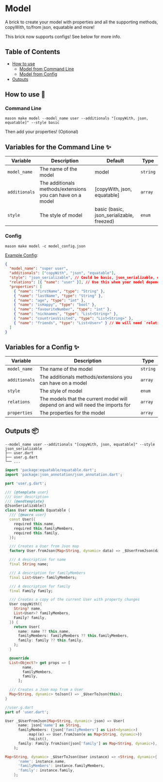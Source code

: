 # Model

A brick to create your model with properties and all the supporting methods, copyWith, to/from json, equatable and more!

This brick now supports configs! See below for more info.

## Table of Contents

- [How to use](#how-to-use-🚀)
  - [Model from Command Line](#command-line)
  - [Model from Config](#config)
- [Outputs](#outputs)

## How to use 🚀

### Command Line

`mason make model --model_name user --additionals "[copyWith, json, equatable]" --style basic`

Then add your properties! (Optional)

## Variables for the Command Line ✨

| Variable      | Description                                                | Default                                   | Type     |
| ------------- | ---------------------------------------------------------- | ----------------------------------------- | -------- |
| `model_name`  | The name of the model                                      | model                                     | `string` |
| `additionals` | The additionals methods/extensions you can have on a model | [copyWith, json, equatable]               | `array`  |
| `style`       | The style of model                                         | basic (basic, json_serializable, freezed) | `enum`   |

### Config

`mason make model -c model_config.json`

[Example Config](https://github.com/LukeMoody01/mason_bricks/tree/master/bricks/model/model_config_template.json):

```json
{
  "model_name": "super user",
  "additionals": ["copyWith", "json", "equatable"],
  "style": "json_serializable", // Could be basic, json_serializable, or freezed
  "relations": [{ "name": "user" }], // Use this when your model depends on other models
  "properties": [
    { "name": "firstName", "type": "String" },
    { "name": "lastName", "type": "String" },
    { "name": "age", "type": "int" },
    { "name": "isHappy", "type": "bool" },
    { "name": "favouriteNumber", "type": "int" },
    { "name": "nicknames", "type": "List<String>" },
    { "name": "countriesVisited", "type": "List<String>" },
    { "name": "friends", "type": "List<User>" } // We will need `relations` because of this model `List<User>`
  ]
}
```

## Variables for a Config ✨

| Variable      | Description                                                                    | Type     |
| ------------- | ------------------------------------------------------------------------------ | -------- |
| `model_name`  | The name of the model                                                          | `string` |
| `additionals` | The additionals methods/extensions you can have on a model                     | `array`  |
| `style`       | The style of model                                                             | `enum`   |
| `relations`   | The models that the current model will depend on and will need the imports for | `array`  |
| `properties`  | The properties for the model                                                   | `array`  |

## Outputs 📦

```
--model_name user --additionals "[copyWith, json, equatable]" --style json_serializable
├── user.dart
├── user.g.dart
└── ...
```

```dart
import 'package:equatable/equatable.dart';
import 'package:json_annotation/json_annotation.dart';

part 'user.g.dart';

/// {@template user}
/// User description
/// {@endtemplate}
@JsonSerializable()
class User extends Equatable {
  /// {@macro user}
  const User({
    required this.name,
    required this.familyMembers,
    required this.family,
  });

  /// Creates a User from Json map
  factory User.fromJson(Map<String, dynamic> data) => _$UserFromJson(data);

  /// A description for name
  final String name;

  /// A description for familyMembers
  final List<User> familyMembers;

  /// A description for family
  final Family family;

  /// Creates a copy of the current User with property changes
  User copyWith({
    String? name,
    List<User>? familyMembers,
    Family? family,
  }) {
    return User(
      name: name ?? this.name,
      familyMembers: familyMembers ?? this.familyMembers,
      family: family ?? this.family,
    );
  }

  @override
  List<Object?> get props => [
        name,
        familyMembers,
        family,
      ];

  /// Creates a Json map from a User
  Map<String, dynamic> toJson() => _$UserToJson(this);
}

//user.g.dart
part of 'user.dart';

User _$UserFromJson(Map<String, dynamic> json) => User(
      name: json['name'] as String,
      familyMembers: (json['familyMembers'] as List<dynamic>)
          .map((e) => User.fromJson(e as Map<String, dynamic>))
          .toList(),
      family: Family.fromJson(json['family'] as Map<String, dynamic>),
    );

Map<String, dynamic> _$UserToJson(User instance) => <String, dynamic>{
      'name': instance.name,
      'familyMembers': instance.familyMembers,
      'family': instance.family,
    };

```
